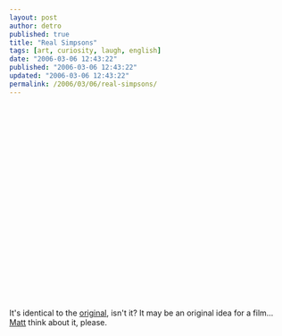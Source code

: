 ```yaml
---
layout: post
author: detro
published: true
title: "Real Simpsons"
tags: [art, curiosity, laugh, english]
date: "2006-03-06 12:43:22"
published: "2006-03-06 12:43:22"
updated: "2006-03-06 12:43:22"
permalink: /2006/03/06/real-simpsons/
---
```


<object width="425" height="350"><param name="movie" value="http://www.youtube.com/v/49IDp76kjPw"></param><embed src="http://www.youtube.com/v/49IDp76kjPw" type="application/x-shockwave-flash" width="425" height="350"></embed></object>

It's identical to the <a href="http://en.wikipedia.org/wiki/The_Simpsons">original</a>, isn't it?
It may be an original idea for a film... <a href="http://en.wikipedia.org/wiki/Matt_Groening">Matt</a> think about it, please.
